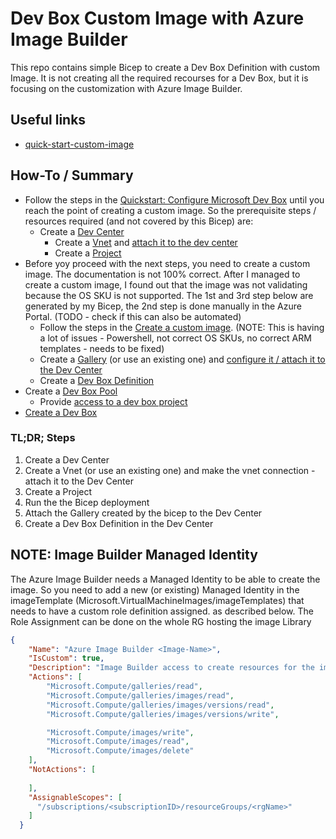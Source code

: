 # Dev Box Custom Image with Azure Image Builder
This repo contains simple Bicep to create a Dev Box Definition with custom Image. It is not creating all the required recourses for a Dev Box, but it is focusing on the customization with Azure Image Builder. 

## Useful links
- [quick-start-custom-image](https://github.com/Azure/azure-quickstart-templates/blob/master/quickstarts/microsoft.devcenter/devbox-with-customized-image/customized-image/customized-image.bicep)

##  How-To / Summary
- Follow the steps in the [Quickstart: Configure Microsoft Dev Box](https://learn.microsoft.com/en-us/azure/dev-box/quickstart-configure-dev-box-service) until you reach the point of creating a custom image. So the prerequisite steps / resources required (and not covered by this Bicep) are:
    - Create a [Dev Center](https://learn.microsoft.com/en-us/azure/dev-box/quickstart-configure-dev-box-service#create-a-dev-center)
        - Create a [Vnet](https://learn.microsoft.com/en-us/azure/dev-box/how-to-configure-network-connections?tabs=AzureADJoin#create-a-virtual-network-and-subnet) and [attach it to the dev center](https://learn.microsoft.com/en-us/azure/dev-box/how-to-configure-network-connections?tabs=AzureADJoin#attach-a-network-connection-to-a-dev-center)
        - Create a [Project](https://learn.microsoft.com/en-us/azure/dev-box/quickstart-configure-dev-box-service#create-a-project)
- Before yoy proceed with the next steps, you need to create a custom image. The documentation is not 100% correct. After I managed to create a custom image, I found out that the image was not validating because the OS SKU is not supported. The 1st and 3rd step below are generated by my Bicep, the 2nd step is done manually in the Azure Portal. (TODO - check if this can also be automated)
    -  Follow the steps in the [Create a custom image](https://learn.microsoft.com/en-us/azure/dev-box/how-to-customize-devbox-azure-image-builder). (NOTE: This is having a lot of issues - Powershell, not correct OS SKUs, no correct ARM templates - needs to be fixed)
    - Create a [Gallery](https://learn.microsoft.com/en-us/azure/dev-box/how-to-customize-devbox-azure-image-builder#create-a-gallery) (or use an existing one) and [configure it / attach it to the Dev Center](https://learn.microsoft.com/en-us/azure/dev-box/how-to-configure-azure-compute-gallery#attach-a-gallery-to-a-dev-center)
    - Create a [Dev Box Definition](https://learn.microsoft.com/en-us/azure/dev-box/quickstart-configure-dev-box-service#create-a-dev-box-definition)
- Create a [Dev Box Pool](https://learn.microsoft.com/en-us/azure/dev-box/quickstart-configure-dev-box-service#create-a-dev-box-pool)
    - Provide [access to a dev box project](https://learn.microsoft.com/en-us/azure/dev-box/quickstart-configure-dev-box-service#provide-access-to-a-dev-box-project)
- [Create a Dev Box](https://learn.microsoft.com/en-us/azure/dev-box/quickstart-create-dev-box?tabs=no-existing-dev-boxes#create-a-dev-box)

### TL;DR; Steps
1. Create a Dev Center
2. Create a Vnet (or use an existing one) and make the vnet connection - attach it to the Dev Center
3. Create a Project
4. Run the the Bicep deployment
5. Attach the Gallery created by the bicep to the Dev Center
6. Create a Dev Box Definition in the Dev Center




## NOTE: Image Builder Managed Identity
The Azure Image Builder needs a Managed Identity to be able to create the image. So you need to add a new (or existing) Managed Identity in the imageTemplate (Microsoft.VirtualMachineImages/imageTemplates) that needs to have a custom role definition assigned. as described below. The Role Assignment can be done on the whole RG hosting the image Library

```json
{
    "Name": "Azure Image Builder <Image-Name>",
    "IsCustom": true,
    "Description": "Image Builder access to create resources for the image build, you should delete or split out as appropriate",
    "Actions": [
        "Microsoft.Compute/galleries/read",
        "Microsoft.Compute/galleries/images/read",
        "Microsoft.Compute/galleries/images/versions/read",
        "Microsoft.Compute/galleries/images/versions/write",

        "Microsoft.Compute/images/write",
        "Microsoft.Compute/images/read",
        "Microsoft.Compute/images/delete"
    ],
    "NotActions": [
  
    ],
    "AssignableScopes": [
      "/subscriptions/<subscriptionID>/resourceGroups/<rgName>"
    ]
  }





```
